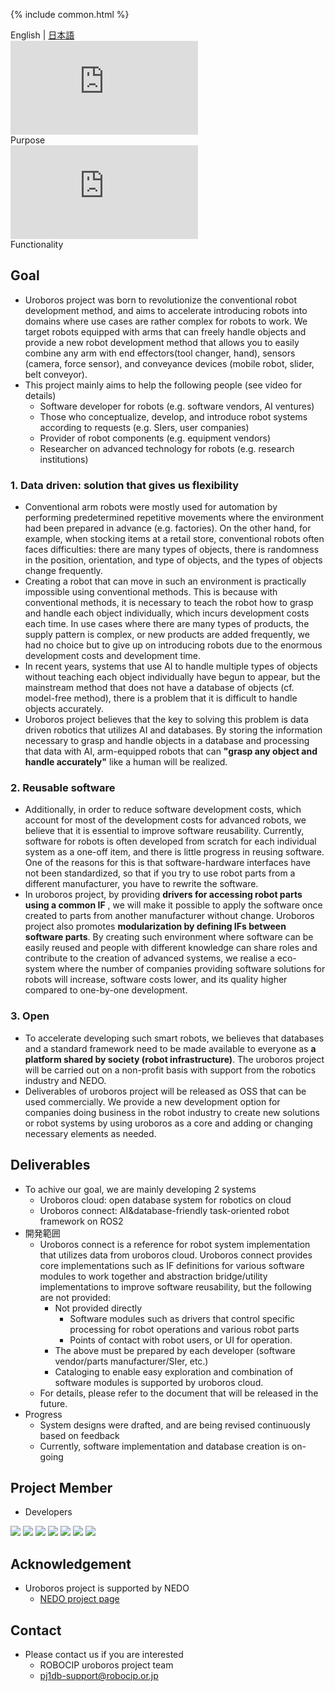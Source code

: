 {% include common.html %}
<div class="langlist">
    <span>English</span> |
    <a href="/ja/index.html">日本語</a>
</div>
<div class="movielist">
    <div class="movie">
        <iframe src="https://www.youtube.com/embed/ga61j4KgVss?si=rr6j01WbLRAI3qLg" frameborder="0" allowfullscreen></iframe>
        <br/>
        <span>Purpose</span>
    </div>
    <div class="movie">
        <iframe src="https://www.youtube.com/embed/OFlZLQ8Hy0o?si=C9ZkwMY20SoLbJns" frameborder="0" allowfullscreen></iframe>
        <br/>
        <span>Functionality</span>
    </div>
</div>

## Goal

- Uroboros project was born to revolutionize the conventional robot development method, and aims to accelerate introducing robots into domains where use cases are rather complex for robots to work. We target robots equipped with arms that can freely handle objects and provide a new robot development method that allows you to easily combine any arm with end effectors(tool ​​changer, hand), sensors (camera, force sensor), and conveyance devices (mobile robot, slider, belt conveyor).
- This project mainly aims to help the following people (see video for details)
  - Software developer for robots (e.g. software vendors, AI ventures)
  - Those who conceptualize, develop, and introduce robot systems according to requests (e.g. SIers, user companies)
  - Provider of robot components (e.g. equipment vendors)
  - Researcher on advanced technology for robots (e.g. research institutions)

### 1. Data driven: solution that gives us flexibility
- Conventional arm robots were mostly used for automation by performing predetermined repetitive movements where the environment had been prepared in advance (e.g. factories). On the other hand, for example, when stocking items at a retail store, conventional robots often faces difficulties: there are many types of objects, there is randomness in the position, orientation, and type of objects, and the types of objects change frequently.
- Creating a robot that can move in such an environment is practically impossible using conventional methods. This is because with conventional methods, it is necessary to teach the robot how to grasp and handle each object individually, which incurs development costs each time. In use cases where there are many types of products, the supply pattern is complex, or new products are added frequently, we had no choice but to give up on introducing robots due to the enormous development costs and development time.
- In recent years, systems that use AI to handle multiple types of objects without teaching each object individually have begun to appear, but the mainstream method that does not have a database of objects (cf. model-free method), there is a problem that it is difficult to handle objects accurately.
- Uroboros project believes that the key to solving this problem is data driven robotics that utilizes AI and databases. By storing the information necessary to grasp and handle objects in a database and processing that data with AI, arm-equipped robots that can **"grasp any object and handle accurately"** like a human will be realized. 

### 2. Reusable software
- Additionally, in order to reduce software development costs, which account for most of the development costs for advanced robots, we believe that it is essential to improve software reusability. Currently, software for robots is often developed from scratch for each individual system as a one-off item, and there is little progress in reusing software. One of the reasons for this is that software-hardware interfaces have not been standardized, so that if you try to use robot parts from a different manufacturer, you have to rewrite the software.
- In uroboros project, by providing **drivers for accessing robot parts using a common IF** , we will make it possible to apply the software once created to parts from another manufacturer without change. Uroboros project also promotes **modularization by defining IFs between software parts**. By creating such environment where software can be easily reused and people with different knowledge can share roles and contribute to the creation of advanced systems, we realise a eco-system where the number of companies providing software solutions for robots will increase, software costs lower, and its quality higher compared to one-by-one development.

### 3. Open
- To accelerate developing such smart robots, we believes that databases and a standard framework need to be made available to everyone as **a platform shared by society (robot infrastructure)**. The uroboros project will be carried out on a non-profit basis with support from the robotics industry and NEDO.
- Deliverables of uroboros project will be released as OSS that can be used commercially. We provide a new development option for companies doing business in the robot industry to create new solutions or robot systems by using uroboros as a core and adding or changing necessary elements as needed.

## Deliverables
- To achive our goal, we are mainly developing 2 systems
  - Uroboros cloud: open database system for robotics on cloud
  - Uroboros connect: AI&database-friendly task-oriented robot framework on ROS2
- 開発範囲
  - Uroboros connect is a reference for robot system implementation that utilizes data from uroboros cloud. Uroboros connect provides core implementations such as IF definitions for various software modules to work together and abstraction bridge/utility implementations to improve software reusability, but the following are not provided:
    - Not provided directly
      - Software modules such as drivers that control specific processing for robot operations and various robot parts
      - Points of contact with robot users, or UI for operation.
    - The above must be prepared by each developer (software vendor/parts manufacturer/SIer, etc.)
    - Cataloging to enable easy exploration and combination of software modules is supported by uroboros cloud.
  - For details, please refer to the document that will be released in the future.
- Progress
  - System designs were drafted, and are being revised continuously based on feedback
  - Currently, software implementation and database creation is on-going

## Project Member

- Developers

<div class="logolist">
  <img src="/logo/robocip.svg">
  <img src="/logo/aist.gif">
  <img src="/logo/tsukuba.png">
  <img src="/logo/osaka.png">
  <img src="/logo/tokyo.webp">
  <img src="/logo/okayama.jpg">
  <img src="/logo/musashino.jpg">
</div>

## Acknowledgement
- Uroboros project is supported by NEDO
  - [NEDO project page](https://www.nedo.go.jp/activities/ZZJP_100188.html)

## Contact

- Please contact us if you are interested
  - ROBOCIP uroboros project team
  - pj1db-support@robocip.or.jp